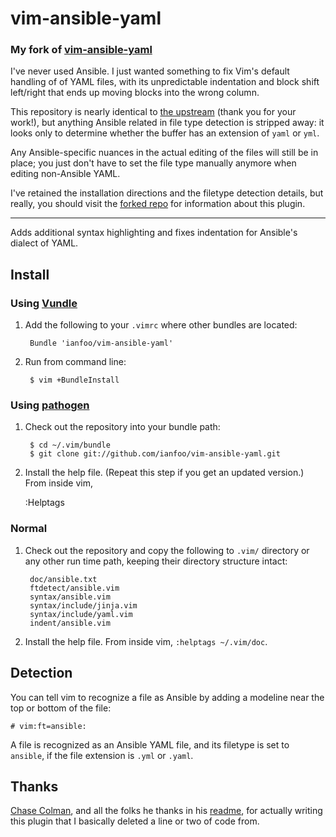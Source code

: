 # vim-ansible-yaml

### My fork of [vim-ansible-yaml](https://github.com/chase/vim-ansible-yaml)

I've never used Ansible. I just wanted something to fix Vim's default handling
of of YAML files, with its unpredictable indentation and block shift left/right
that ends up moving blocks into the wrong column.

This repository is nearly identical to [the
upstream](https://github.com/chase/vim-ansible-yaml) (thank you for your
work!), but anything Ansible related in file type detection is stripped away:
it looks only to determine whether the buffer has an extension of `yaml` or
`yml`.

Any Ansible-specific nuances in the actual editing of the files will still be in
place; you just don't have to set the file type manually anymore when editing
non-Ansible YAML.

I've retained the installation directions and the filetype detection details,
but really, you should visit the [forked
repo](https://github.com/chase/vim-ansible-yaml) for information about this
plugin.

---

Adds additional syntax highlighting and fixes indentation for Ansible's dialect
of YAML.

## Install

### Using [Vundle](https://github.com/gmarik/vundle)

1. Add the following to your `.vimrc` where other bundles are located:

		Bundle 'ianfoo/vim-ansible-yaml'

2. Run from command line:

		$ vim +BundleInstall

### Using [pathogen](https://github.com/tpope/vim-pathogen)

1. Check out the repository into your bundle path:

        $ cd ~/.vim/bundle
        $ git clone git://github.com/ianfoo/vim-ansible-yaml.git

2. Install the help file. (Repeat this step if you get an updated version.) From inside vim,

	:Helptags

### Normal

1. Check out the repository and copy the following to `.vim/` directory or any
   other run time path, keeping their directory structure intact:

		doc/ansible.txt
		ftdetect/ansible.vim
		syntax/ansible.vim
		syntax/include/jinja.vim
		syntax/include/yaml.vim
		indent/ansible.vim

2. Install the help file.  From inside vim,  `:helptags ~/.vim/doc`.

## Detection

You can tell vim to recognize a file as Ansible by adding a modeline near the top or bottom of the file:
```
# vim:ft=ansible:
```

A file is recognized as an Ansible YAML file, and its filetype is set to `ansible`, if the file extension
is `.yml` or `.yaml`.

## Thanks

[Chase Colman](https://github.com/chase), and all the folks he thanks in his
[readme](https://github.com/chase/vim-ansible-yaml/tree/master/README.md), for
actually writing this plugin that I basically deleted a line or two of code
from.

